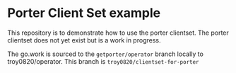 # Porter Client Set example

 This repository is to demonstrate how to use the porter clientset.  The porter clientset does not yet exist but is a work in progress.

The go.work is sourced to the `getporter/operator` branch locally to troy0820/operator.  This branch is `troy0820/clientset-for-porter`


